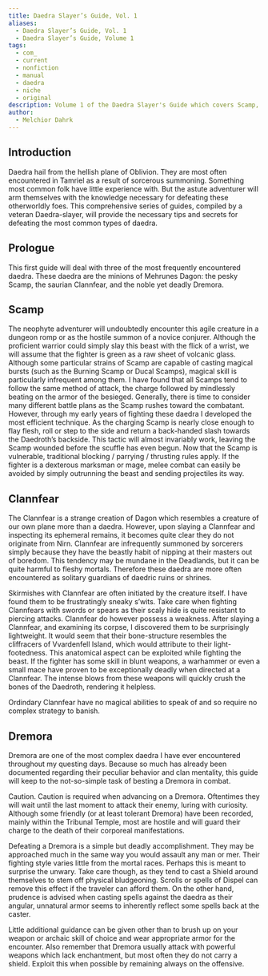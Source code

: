 ```yaml
---
title: Daedra Slayer’s Guide, Vol. 1
aliases:
  - Daedra Slayer’s Guide, Vol. 1
  - Daedra Slayer’s Guide, Volume 1
tags:
  - com_
  - current
  - nonfiction
  - manual
  - daedra
  - niche
  - original
description: Volume 1 of the Daedra Slayer's Guide which covers Scamp, Clannfear, and Dremora.
author:
  - Melchior Dahrk
---
```

## Introduction  
Daedra hail from the hellish plane of Oblivion. They are most often encountered in Tamriel as a result of sorcerous summoning. Something most common folk have little experience with. But the astute adventurer will arm themselves with the knowledge necessary for defeating these otherworldly foes. This comprehensive series of guides, compiled by a veteran Daedra-slayer, will provide the necessary tips and secrets for defeating the most common types of daedra.  
## Prologue  
This first guide will deal with three of the most frequently encountered daedra. These daedra are the minions of Mehrunes Dagon: the pesky Scamp, the saurian Clannfear, and the noble yet deadly Dremora.  
## Scamp
The neophyte adventurer will undoubtedly encounter this agile creature in a dungeon romp or as the hostile summon of a novice conjurer. Although the proficient warrior could simply slay this beast with the flick of a wrist, we will assume that the fighter is green as a raw sheet of volcanic glass. Although some particular strains of Scamp are capable of casting magical bursts (such as the Burning Scamp or Ducal Scamps), magical skill is particularly infrequent among them. I have found that all Scamps tend to follow the same method of attack, the charge followed by mindlessly beating on the armor of the besieged. Generally, there is time to consider many different battle plans as the Scamp rushes toward the combatant. However, through my early years of fighting these daedra I developed the most efficient technique. As the charging Scamp is nearly close enough to flay flesh, roll or step to the side and return a back-handed slash towards the Daedroth’s backside. This tactic will almost invariably work, leaving the Scamp wounded before the scuffle has even begun. Now that the Scamp is vulnerable, traditional blocking / parrying / thrusting rules apply. If the fighter is a dexterous marksman or mage, melee combat can easily be avoided by simply outrunning the beast and sending projectiles its way.  
## Clannfear
The Clannfear is a strange creation of Dagon which resembles a creature of our own plane more than a daedra. However, upon slaying a Clannfear and inspecting its ephemeral remains, it becomes quite clear they do not originate from Nirn. Clannfear are infrequently summoned by sorcerers simply because they have the beastly habit of nipping at their masters out of boredom. This tendency may be mundane in the Deadlands, but it can be quite harmful to fleshy mortals. Therefore these daedra are more often encountered as solitary guardians of daedric ruins or shrines.  
  
Skirmishes with Clannfear are often initiated by the creature itself. I have found them to be frustratingly sneaky s’wits. Take care when fighting Clannfears with swords or spears as their scaly hide is quite resistant to piercing attacks. Clannfear do however possess a weakness. After slaying a Clannfear, and examining its corpse, I discovered them to be surprisingly lightweight. It would seem that their bone-structure resembles the cliffracers of Vvardenfell Island, which would attribute to their light-footedness. This anatomical aspect can be exploited while fighting the beast. If the fighter has some skill in blunt weapons, a warhammer or even a small mace have proven to be exceptionally deadly when directed at a Clannfear. The intense blows from these weapons will quickly crush the bones of the Daedroth, rendering it helpless.  
  
Ordindary Clannfear have no magical abilities to speak of and so require no complex strategy to banish.  
## Dremora
Dremora are one of the most complex daedra I have ever encountered throughout my questing days. Because so much has already been documented regarding their peculiar behavior and clan mentality, this guide will keep to the not-so-simple task of besting a Dremora in combat.  
  
Caution. Caution is required when advancing on a Dremora. Oftentimes they will wait until the last moment to attack their enemy, luring with curiosity. Although some friendly (or at least tolerant Dremora) have been recorded, mainly within the Tribunal Temple, most are hostile and will guard their charge to the death of their corporeal manifestations.  
  
Defeating a Dremora is a simple but deadly accomplishment. They may be approached much in the same way you would assault any man or mer. Their fighting style varies little from the mortal races. Perhaps this is meant to surprise the unwary. Take care though, as they tend to cast a Shield around themselves to stem off physical bludgeoning. Scrolls or spells of Dispel can remove this effect if the traveler can afford them. On the other hand, prudence is advised when casting spells against the daedra as their angular, unnatural armor seems to inherently reflect some spells back at the caster.  
  
Little additional guidance can be given other than to brush up on your weapon or archaic skill of choice and wear appropriate armor for the encounter. Also remember that Dremora usually attack with powerful weapons which lack enchantment, but most often they do not carry a shield. Exploit this when possible by remaining always on the offensive.